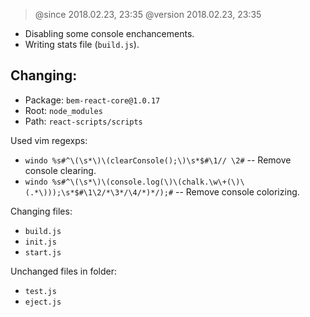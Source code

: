 > @since 2018.02.23, 23:35
> @version 2018.02.23, 23:35

- Disabling some console enchancements.
- Writing stats file (`build.js`).

## Changing:

- Package: `bem-react-core@1.0.17`
- Root: `node_modules`
- Path: `react-scripts/scripts`

Used vim regexps:
  - `windo %s#^\(\s*\)\(clearConsole();\)\s*$#\1// \2#` -- Remove console clearing.
  - `windo %s#^\(\s*\)\(console.log(\)\(chalk.\w\+(\)\(.*\)));\s*$#\1\2/*\3*/\4/*)*/);#` -- Remove console colorizing.

Changing files:
  - `build.js`
  - `init.js`
  - `start.js`

Unchanged files in folder:
  - `test.js`
  - `eject.js`

